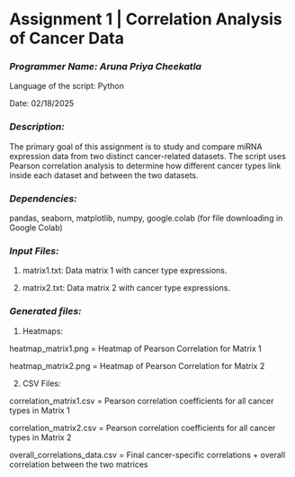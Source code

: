 # Assignment 1 | Correlation Analysis of Cancer Data 

### *Programmer Name: Aruna Priya Cheekatla*

Language of the script: Python

Date: 02/18/2025

### *Description:* 
The primary goal of this assignment is to study and compare miRNA expression data from two distinct cancer-related datasets. The script uses Pearson correlation analysis to determine how different cancer types link inside each dataset and between the two datasets.

### *Dependencies:*
pandas, seaborn, matplotlib, numpy, google.colab (for file downloading in Google Colab)

### *Input Files:* 
1. matrix1.txt: Data matrix 1 with cancer type expressions.
   
2. matrix2.txt: Data matrix 2 with cancer type expressions.
   
### *Generated files:*

1. Heatmaps:

heatmap_matrix1.png = Heatmap of Pearson Correlation for Matrix 1

heatmap_matrix2.png = Heatmap of Pearson Correlation for Matrix 2

2. CSV Files:

correlation_matrix1.csv = Pearson correlation coefficients for all cancer types in Matrix 1

correlation_matrix2.csv = Pearson correlation coefficients for all cancer types in Matrix 2

overall_correlations_data.csv = Final cancer-specific correlations + overall correlation between the two matrices

